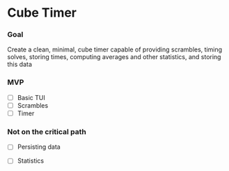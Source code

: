 # Cube Timer

### Goal 

Create a clean, minimal, cube timer capable of providing scrambles, timing solves, storing times, computing averages and other statistics, and storing this data

### MVP

- [ ] Basic TUI
- [ ] Scrambles
- [ ] Timer

### Not on the critical path
- [ ] Persisting data
- [ ] Statistics

